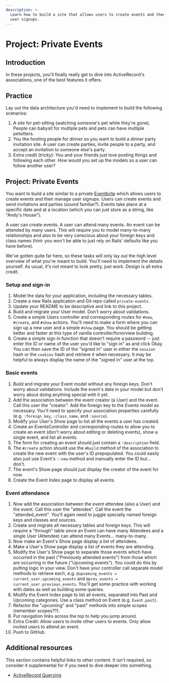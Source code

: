 ```yaml
---
description: >-
  Learn how to build a site that allows users to create events and then manage
  user signups.
---
```


# Project: Private Events

## Introduction

In these projects, you'll finally really get to dive into ActiveRecord's associations, one of the best features it offers.

## Practice

Lay out the data architecture you'd need to implement to build the following scenarios:

1. A site for pet-sitting \(watching someone's pet while they're gone\). People can babysit for multiple pets and pets can have multiple petsitters.
2. You like hosting people for dinner so you want to build a dinner party invitation site. A user can create parties, invite people to a party, and accept an invitation to someone else's party.
3. Extra credit \(tricky\): You and your friends just love posting things and following each other. How would you set up the models so a user can follow another user?

## Project: Private Events

You want to build a site similar to a private [Eventbrite](http://www.eventbrite.com) which allows users to create events and then manage user signups. Users can create events and send invitations and parties \(sound familiar?\). Events take place at a specific date and at a location \(which you can just store as a string, like "Andy's House"\).

A user can create events. A user can attend many events. An event can be attended by many users. This will require you to model many-to-many relationships and also to be very conscious about your foreign keys and class names \(hint: you won't be able to just rely on Rails' defaults like you have before\).

We've gotten quite far here, so these tasks will only lay out the high level overview of what you're meant to build. You'll need to implement the details yourself. As usual, it's not meant to look pretty, just work. Design is all extra credit.

### **Setup and sign-in**

1. Model the data for your application, including the necessary tables.
2. Create a new Rails application and Git repo called `private-events`.
3. Update your README to be descriptive and link to this project.
4. Build and migrate your User model. Don't worry about validations.
5. Create a simple Users controller and corresponding routes for `#new`, `#create`, and `#show` actions. You'll need to make a form where you can sign up a new user and a simple `#show` page. You should be getting better and faster at this type of vanilla controller/form/view building.
6. Create a simple sign in function that doesn't require a password -- just enter the ID or name of the user you'd like to "sign in" as and click Okay. You can then save the ID of the "signed in" user in either the `session` hash or the `cookies` hash and retrieve it when necessary. It may be helpful to always display the name of the "signed in" user at the top.

### **Basic events**

1. Build and migrate your Event model without any foreign keys. Don't worry about validations. Include the event's date in your model but don't worry about doing anything special with it yet.
2. Add the association between the event creator \(a User\) and the event. Call this user the "creator". Add the foreign key to the Events model as necessary. You'll need to specify your association properties carefully \(e.g. `:foreign_key`, `:class_name`, and `:source`\).
3. Modify your User's Show page to list all the events a user has created.
4. Create an EventsController and corresponding routes to allow you to create an event \(don't worry about editing or deleting events\), show a single event, and list all events.
5. The form for creating an event should just contain a `:description` field.
6. The `#create` action should use the `#build` method of the association to create the new event with the user's ID prepopulated. You could easily also just use Event's `::new` method and manually enter the ID but... don't.
7. The event's Show page should just display the creator of the event for now.
8. Create the Event Index page to display all events.

### **Event attendance**

1. Now add the association between the event attendee \(also a User\) and the event. Call this user the "attendee". Call the event the "attended\_event". You'll again need to juggle specially named foreign keys and classes and sources.
2. Create and migrate all necessary tables and foreign keys. This will require a "through" table since an Event can have many Attendees and a single User \(Attendee\) can attend many Events... many-to-many.
3. Now make an Event's Show page display a list of attendees.
4. Make a User's Show page display a list of events they are attending.
5. Modify the User's Show page to separate those events which have occurred in the past \("Previously attended events"\) from those which are occurring in the future \("Upcoming events"\). You could do this by putting logic in your view. Don't have your controller call separate model methods to retrieve each, e.g. `@upcoming_events = current_user.upcoming_events` and `@prev_events = current_user.previous_events`. You'll get some practice with working with dates as well as building some queries.
6. Modify the Event Index page to list all events, separated into Past and Upcoming categories. Use a class method on Event \(e.g. `Event.past`\).
7. Refactor the "upcoming" and "past" methods into simple scopes \(remember scopes??\).
8. Put navigation links across the top to help you jump around.
9. Extra Credit: Allow users to invite other users to events. Only allow invited users to attend an event.
10. Push to GitHub.

## Additional resources

This section contains helpful links to other content. It isn't required, so consider it supplemental for if you need to dive deeper into something.

* [ActiveRecord Querying](http://guides.rubyonrails.org/active_record_querying.html)

